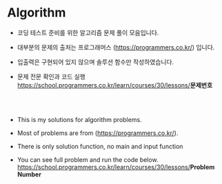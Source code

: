# Algorithm

- 코딩 테스트 준비를 위한 알고리즘 문제 풀이 모음입니다.

- 대부분의 문제의 출처는 프로그래머스 (https://programmers.co.kr/) 입니다.

- 입출력은 구현되어 있지 않으며 솔루션 함수만 작성하였습니다.

- 문제 전문 확인과 코드 실행 
    https://school.programmers.co.kr/learn/courses/30/lessons/<b>문제번호</b> 


<br><br>

- This is my solutions for algorithm problems.

- Most of problems are from (https://programmers.co.kr/).

- There is only solution function, no main and input function

- You can see full problem and run the code below.
https://school.programmers.co.kr/learn/courses/30/lessons/<b>Problem Number</b> 